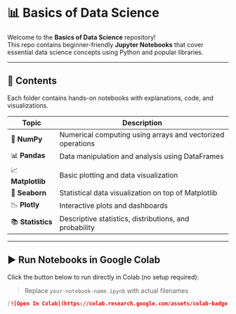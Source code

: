 # 📊 Basics of Data Science

Welcome to the **Basics of Data Science** repository!  
This repo contains beginner-friendly **Jupyter Notebooks** that cover essential data science concepts using Python and popular libraries.

---

## 📁 Contents

Each folder contains hands-on notebooks with explanations, code, and visualizations.

| Topic        | Description |
|--------------|-------------|
| 🧮 **NumPy**       | Numerical computing using arrays and vectorized operations |
| 📊 **Pandas**      | Data manipulation and analysis using DataFrames |
| 📈 **Matplotlib**  | Basic plotting and data visualization |
| 🎨 **Seaborn**     | Statistical data visualization on top of Matplotlib |
| 📉 **Plotly**      | Interactive plots and dashboards |
| 📚 **Statistics**  | Descriptive statistics, distributions, and probability |

---

## ▶️ Run Notebooks in Google Colab

Click the button below to run directly in Colab (no setup required):

> Replace `your-notebook-name.ipynb` with actual filenames

```markdown
[![Open In Colab](https://colab.research.google.com/assets/colab-badge.svg)](https://colab.research.google.com/github/Ashishbadal-source/Basics-of-Data-Science-/blob/main/your-notebook-name.ipynb)
